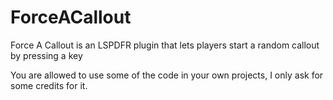 # ForceACallout
Force A Callout is an LSPDFR plugin that lets players start a random callout by pressing a key

You are allowed to use some of the code in your own projects, I only ask for some credits for it.

